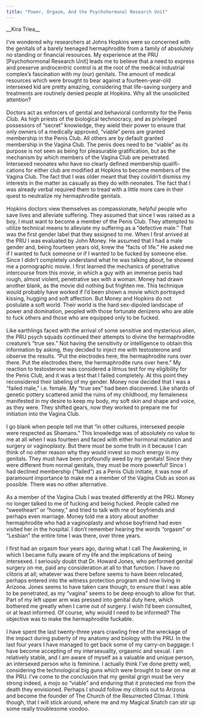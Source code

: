 ```yaml
---
title: "Power, Orgasm, And the Psychohormonal Research Unit"
---
```


\_\_Kira Triea\_\_<br><br>I&#8217;ve wondered why researchers at Johns Hopkins were so concerned with the genitals of a barely teenaged hermaphrodite from a family of absolutely no standing or financial resources. My experience at the <span class="caps">PRU</span> [Psychohormonal Research Unit] leads me to believe that a need to express and preserve androcentric control is at the root of the medical industrial complex&#8217;s fascination with my (our) genitals. The amount of medical resources which were brought to bear against a fourteen-year-old intersexed kid are pretty amazing, considering that life-saving surgery and treatments are routinely denied people at Hopkins. Why all the unsolicited attention?<br><br>Doctors act as enforcers of genital and behavioral conformity for the Penis Club. As high priests of the biological technocracy, and as privileged possessors of &#8220;secret&#8221; knowledge, they wield their power to ensure that only owners of a medically approved, &#8220;viable&#8221; penis are granted membership in the Penis Club. All others are by default granted membership in the Vagina Club. The penis does need to be &#8220;viable&#8221; as its purpose is not seen as being for pleasurable gratification, but as the mechanism by which members of the Vagina Club are penetrated. Intersexed neonates who have no clearly defined membership qualifi- cations for either club are modified at Hopkins to become members of the Vagina Club. The fact that I was older meant that they couldn&#8217;t dismiss my interests in the matter as casually as they do with neonates. The fact that I was already verbal required them to tread with a little more care in their quest to neutralize my hermaphrodite genitals.<br><br>Hopkins doctors view themselves as compassionate, helpful people who save lives and alleviate suffering. They assumed that since I was raised as a boy, I must want to become a member of the Penis Club. They attempted to utilize technical means to alleviate my suffering as a &#8220;defective male.&#8221; That was the first gender label that they assigned to me. When I first arrived at the <span class="caps">PRU</span> I was evaluated by John Money. He assumed that I had a male gender and, being fourteen years old, knew the &#8220;facts of life.&#8221; He asked me if I wanted to fuck someone or if I wanted to be fucked by someone else. Since I didn&#8217;t completely understand what he was talking about, he showed me a pornographic movie. I first learned the mechanics of penetrative intercourse from this movie, in which a guy with an immense penis had rough, almost violent, penetrative sex with a woman. Money had drawn another blank, as the movie did nothing but frighten me. This technique would probably have worked if I&#8217;d been shown a movie which portrayed kissing, hugging and soft affection. But Money and Hopkins do not postulate a soft world. Their world is the hard sex-dipoled landscape of power and domination, peopled with those fortunate denizens who are able to fuck others and those who are equipped only to be fucked.<br><br>Like earthlings faced with the arrival of some sensitive and mysterious alien, the <span class="caps">PRU</span> psych squads continued their attempts to divine the hermaphrodite creature&#8217;s &#8220;true sex.&#8221; Not having the sensitivity or intelligence to obtain this information by asking, they decided to inject me with testosterone and observe the results. &#8220;Put the electrodes here, the hermaphrodite runs over there. Put the electrodes there, the hermaphrodite runs over here.&#8221; My reaction to testosterone was considered a litmus test for my eligibility for the Penis Club, and it was a test that I failed completely. At this point they reconsidered their labeling of my gender. Money now decided that I was a &#8220;failed male,&#8221; i.e. female. My &#8220;true sex&#8221; had been discovered. Like shards of genetic pottery scattered amid the ruins of my childhood, my femaleness manifested in my desire to keep my body, my soft skin and shape and voice, as they were. They shifted gears, now they worked to prepare me for initiation into the Vagina Club.<br><br>I go blank when people tell me that &#8220;in other cultures, intersexed people were respected as Shamans.&#8221; This knowledge was of absolutely no value to me at all when I was fourteen and faced with either hormonal mutation and surgery or vaginoplasty. But there must be some truth in it because I can think of no other reason why they would invest so much energy in my genitals. They must have been profoundly awed by my genitals! Since they were different from normal genitals, they must be more powerful! Since I had declined membership (&#8220;failed&#8221;) as a Penis Club initiate, it was now of paramount importance to make me a member of the Vagina Club as soon as possible. There was no other alternative.<br><br>As a member of the Vagina Club I was treated differently at the <span class="caps">PRU</span>. Money no longer talked to me of fucking and being fucked. People called me &#8220;sweetheart&#8221; or &#8220;honey,&#8221; and tried to talk with me of boyfriends and perhaps even marriage. Money told me a story about another hermaphrodite who had a vaginoplasty and whose boyfriend had even visited her in the hospital. I don&#8217;t remember hearing the words &#8220;orgasm&#8221; or &#8220;Lesbian&#8221; the entire time I was there, over three years.<br><br>I first had an orgasm four years ago, during what I call The Awakening, in which I became fully aware of my life and the implications of being intersexed. I seriously doubt that Dr. Howard Jones, who performed genital surgery on me, paid any consideration at all to that function. I have no clitoris at all; whatever was there before seems to have been relocated, perhaps entered into the witness protection program and now living in Arizona. Jones seems to have taken care though, to ensure that I was able to be penetrated, as my &#8220;vagina&#8221; seems to be deep enough to allow for that. Part of my left upper arm was pressed into genital duty here, which bothered me greatly when I came out of surgery. I wish I&#8217;d been consulted, or at least informed. Of course, why would I need to be informed? The objective was to make the hermaphrodite fuckable.<br><br>I have spent the last twenty-three years crawling free of the wreckage of the impact during puberty of my anatomy and biology with the <span class="caps">PRU</span>. In the last four years I have managed to get back some of my carry-on baggage: I have become accepting of my intersexuality, orgasmic and sexual. I am relatively stable, and I am aware of myself as a valuable and unique person, an intersexed person who is feminine. I actually think I&#8217;ve done pretty well, considering the technological big guns which were brought to bear on me at the <span class="caps">PRU</span>. I&#8217;ve come to the conclusion that my genital grigri must be very strong indeed, a mojo so &#8220;viable&#8221; and enduring that it protected me from the death they envisioned. Perhaps I should follow my clitoris out to Arizona and become the founder of The Church of the Resurrected Climax. I think though, that I will stick around, where me and my Magical Snatch can stir up some really troublesome voodoo.